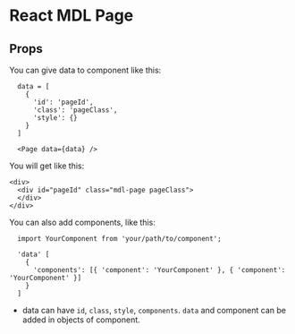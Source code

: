 # React MDL Page

## Props

You can give data to component like this:
```
  data = [
    {
      'id': 'pageId',
      'class': 'pageClass',
      'style': {}
    }
  ]

  <Page data={data} />
```

You will get like this:
```
<div>
  <div id="pageId" class="mdl-page pageClass">
  </div>
</div>
```

You can also add components, like this:
```
  import YourComponent from 'your/path/to/component';

  'data' [
    {
      'components': [{ 'component': 'YourComponent' }, { 'component': 'YourComponent' }]
    }
  ]
```

- data can have `id`, `class`, `style`, `components`. `data` and component can be added in objects of component.
